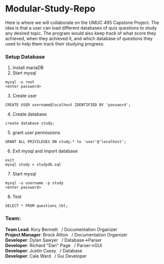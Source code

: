  # Modular-Study-Repo
Here is where we will collaborate on the UMUC 495 Capstone Project. The idea is that a user can load different databases of quiz questions to study any desired topic. The program would also keep track of what score they achieved, when they achieved it, and which database of questions they used to help them track their studying progress.

### Setup Database
1. Install mariaDB 
2. Start mysql
```
mysql -u root
<enter password>
```
3. Create user 
```
CREATE USER username@localhost IDENTIFIED BY 'password';
```
4. Create database
```
create database study;
```
5. grant user permissions
```
GRANT ALL PRIVILEGES ON study.* to 'user'@'localhost';
```
6. Exit mysql and import database
```
exit
mysql study < studydb.sql
```
7. Start mysql
```
mysql -u username -p study
<enter password>
```
8. Test
```
SELECT * FROM questions_tbl;
```

### Team:  
__Team Lead__: Kory Bennett   / Documentation Organizer     
__Project Manager__: Brock Allton   / Documentation Organizer       
__Developer__: Dylan Sawyer   / Database->Parser  
__Developer__: Richard "Dan" Page   / Parser->GUI  
__Developer__: Justin Casey   / Database   
__Developer__: Cale Ward   / Gui Developer 
